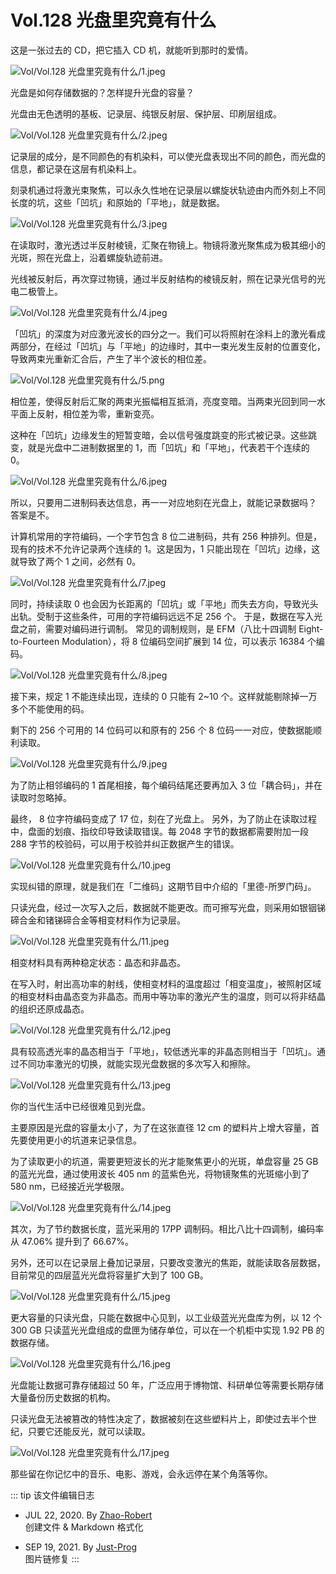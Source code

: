 # Vol.128 光盘里究竟有什么

这是一张过去的 CD，把它插入 CD 机，就能听到那时的爱情。

![Vol/Vol.128 光盘里究竟有什么/1.jpeg](https://cdn.jsdelivr.net/gh/ipaperclip-icu/static/image/文字稿/Vol/Vol.128%20光盘里究竟有什么/1.jpeg)

光盘是如何存储数据的？怎样提升光盘的容量？

光盘由无色透明的基板、记录层、纯银反射层、保护层、印刷层组成。

![Vol/Vol.128 光盘里究竟有什么/2.jpeg](https://cdn.jsdelivr.net/gh/ipaperclip-icu/static/image/文字稿/Vol/Vol.128%20光盘里究竟有什么/2.jpeg)

记录层的成分，是不同颜色的有机染料，可以使光盘表现出不同的颜色，而光盘的信息，都记录在这层有机染料上。

刻录机通过将激光束聚焦，可以永久性地在记录层以螺旋状轨迹由内而外刻上不同长度的坑，这些「凹坑」和原始的「平地」，就是数据。

![Vol/Vol.128 光盘里究竟有什么/3.jpeg](https://cdn.jsdelivr.net/gh/ipaperclip-icu/static/image/文字稿/Vol/Vol.128%20光盘里究竟有什么/3.jpeg)

在读取时，激光透过半反射棱镜，汇聚在物镜上。物镜将激光聚焦成为极其细小的光斑，照在光盘上，沿着螺旋轨迹前进。

光线被反射后，再次穿过物镜，通过半反射结构的棱镜反射，照在记录光信号的光电二极管上。

![Vol/Vol.128 光盘里究竟有什么/4.jpeg](https://cdn.jsdelivr.net/gh/ipaperclip-icu/static/image/文字稿/Vol/Vol.128%20光盘里究竟有什么/4.jpeg)

「凹坑」的深度为对应激光波长的四分之一。我们可以将照射在涂料上的激光看成两部分，在经过「凹坑」与「平地」的边缘时，其中一束光发生反射的位置变化，导致两束光重新汇合后，产生了半个波长的相位差。

![Vol/Vol.128 光盘里究竟有什么/5.png](https://cdn.jsdelivr.net/gh/ipaperclip-icu/static/image/文字稿/Vol/Vol.128%20光盘里究竟有什么/5.png)

相位差，使得反射后汇聚的两束光振幅相互抵消，亮度变暗。当两束光回到同一水平面上反射，相位差为零，重新变亮。

这种在「凹坑」边缘发生的短暂变暗，会以信号强度跳变的形式被记录。这些跳变，就是光盘中二进制数据里的 1，而「凹坑」和「平地」，代表若干个连续的 0。

![Vol/Vol.128 光盘里究竟有什么/6.jpeg](https://cdn.jsdelivr.net/gh/ipaperclip-icu/static/image/文字稿/Vol/Vol.128%20光盘里究竟有什么/6.jpeg)

所以，只要用二进制码表达信息，再一一对应地刻在光盘上，就能记录数据吗？ 答案是不。

计算机常用的字符编码，一个字节包含 8 位二进制码，共有 256 种排列。但是，现有的技术不允许记录两个连续的 1。这是因为，1 只能出现在「凹坑」边缘，这就导致了两个 1 之间，必然有 0。

![Vol/Vol.128 光盘里究竟有什么/7.jpeg](https://cdn.jsdelivr.net/gh/ipaperclip-icu/static/image/文字稿/Vol/Vol.128%20光盘里究竟有什么/7.jpeg)

同时，持续读取 0 也会因为长距离的「凹坑」或「平地」而失去方向，导致光头出轨。受制于这些条件，可用的字符编码远远不足 256 个。 于是，数据在写入光盘之前，需要对编码进行调制。 常见的调制规则，是 EFM（八比十四调制 Eight-to-Fourteen Modulation），将 8 位编码空间扩展到 14 位，可以表示 16384 个编码。

![Vol/Vol.128 光盘里究竟有什么/8.jpeg](https://cdn.jsdelivr.net/gh/ipaperclip-icu/static/image/文字稿/Vol/Vol.128%20光盘里究竟有什么/8.jpeg)

接下来，规定 1 不能连续出现，连续的 0 只能有 2\~10 个。这样就能剔除掉一万多个不能使用的码。

剩下的 256 个可用的 14 位码可以和原有的 256 个 8 位码一一对应，使数据能顺利读取。

![Vol/Vol.128 光盘里究竟有什么/9.jpeg](https://cdn.jsdelivr.net/gh/ipaperclip-icu/static/image/文字稿/Vol/Vol.128%20光盘里究竟有什么/9.jpeg)

为了防止相邻编码的 1 首尾相接，每个编码结尾还要再加入 3 位「耦合码」，并在读取时忽略掉。

最终， 8 位字符编码变成了 17 位，刻在了光盘上。 另外，为了防止在读取过程中，盘面的划痕、指纹印导致读取错误。每 2048 字节的数据都需要附加一段 288 字节的校验码，可以用于校验并纠正数据产生的错误。

![Vol/Vol.128 光盘里究竟有什么/10.jpeg](https://cdn.jsdelivr.net/gh/ipaperclip-icu/static/image/文字稿/Vol/Vol.128%20光盘里究竟有什么/10.jpeg)

实现纠错的原理，就是我们在「二维码」这期节目中介绍的「里德-所罗门码」。

只读光盘，经过一次写入之后，数据就不能更改。而可擦写光盘，则采用如银铟锑碲合金和锗锑碲合金等相变材料作为记录层。

![Vol/Vol.128 光盘里究竟有什么/11.jpeg](https://cdn.jsdelivr.net/gh/ipaperclip-icu/static/image/文字稿/Vol/Vol.128%20光盘里究竟有什么/11.jpeg)

相变材料具有两种稳定状态：晶态和非晶态。

在写入时，射出高功率的射线，使相变材料的温度超过「相变温度」，被照射区域的相变材料由晶态变为非晶态。而用中等功率的激光产生的温度，则可以将非结晶的组织还原成晶态。

![Vol/Vol.128 光盘里究竟有什么/12.jpeg](https://cdn.jsdelivr.net/gh/ipaperclip-icu/static/image/文字稿/Vol/Vol.128%20光盘里究竟有什么/12.jpeg)

具有较高透光率的晶态相当于「平地」，较低透光率的非晶态则相当于「凹坑」。通过不同功率激光的切换，就能实现光盘数据的多次写入和擦除。

![Vol/Vol.128 光盘里究竟有什么/13.jpeg](https://cdn.jsdelivr.net/gh/ipaperclip-icu/static/image/文字稿/Vol/Vol.128%20光盘里究竟有什么/13.jpeg)

你的当代生活中已经很难见到光盘。

主要原因是光盘的容量太小了，为了在这张直径 12 cm 的塑料片上增大容量，首先要使用更小的坑道来记录信息。

为了读取更小的坑道，需要更短波长的光才能聚焦更小的光斑，单盘容量 25 GB 的蓝光光盘，通过使用波长 405 nm 的蓝紫色光，将物镜聚焦的光斑缩小到了 580 nm，已经接近光学极限。

![Vol/Vol.128 光盘里究竟有什么/14.jpeg](https://cdn.jsdelivr.net/gh/ipaperclip-icu/static/image/文字稿/Vol/Vol.128%20光盘里究竟有什么/14.jpeg)

其次，为了节约数据长度，蓝光采用的 17PP 调制码。相比八比十四调制，编码率从 47.06% 提升到了 66.67%。

另外，还可以在记录层上叠加记录层，只要改变激光的焦距，就能读取各层数据，目前常见的四层蓝光光盘将容量扩大到了 100 GB。

![Vol/Vol.128 光盘里究竟有什么/15.jpeg](https://cdn.jsdelivr.net/gh/ipaperclip-icu/static/image/文字稿/Vol/Vol.128%20光盘里究竟有什么/15.jpeg)

更大容量的只读光盘，只能在数据中心见到，以工业级蓝光光盘库为例，以 12 个 300 GB 只读蓝光光盘组成的盘匣为储存单位，可以在一个机柜中实现 1.92 PB 的数据存储。

![Vol/Vol.128 光盘里究竟有什么/16.jpeg](https://cdn.jsdelivr.net/gh/ipaperclip-icu/static/image/文字稿/Vol/Vol.128%20光盘里究竟有什么/16.jpeg)

光盘能让数据可靠存储超过 50 年，广泛应用于博物馆、科研单位等需要长期存储大量备份历史数据的机构。

只读光盘无法被篡改的特性决定了，数据被刻在这些塑料片上，即使过去半个世纪，只要它还能反光，就可以读取。

![Vol/Vol.128 光盘里究竟有什么/17.jpeg](https://cdn.jsdelivr.net/gh/ipaperclip-icu/static/image/文字稿/Vol/Vol.128%20光盘里究竟有什么/17.jpeg)

那些留在你记忆中的音乐、电影、游戏，会永远停在某个角落等你。

::: tip 该文件编辑日志

- JUL 22, 2020. By [Zhao-Robert](https://github.com/Zhao-Robert)  
创建文件 & Markdown 格式化

- SEP 19, 2021. By [Just-Prog](https://github.com/Just-Prog)  
图片链修复
:::
